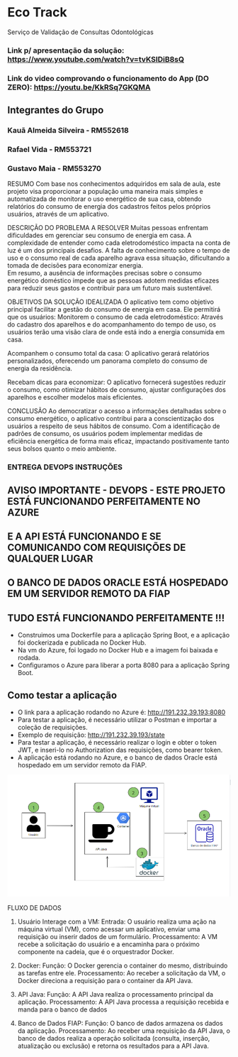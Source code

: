 # Eco Track

Serviço de Validação de Consultas Odontológicas

### Link p/ apresentação da solução: https://www.youtube.com/watch?v=tvKSlDiB8sQ

### Link do video comprovando o funcionamento do App (DO ZERO): https://youtu.be/KkRSq7GKQMA

## Integrantes do Grupo

### Kauã Almeida Silveira - RM552618
### Rafael Vida - RM553721
### Gustavo Maia - RM553270

RESUMO 
Com base nos conhecimentos adquiridos em sala de aula, este projeto visa proporcionar a população uma maneira mais simples e automatizada de monitorar o uso energético de sua casa, obtendo relatórios do consumo de energia dos cadastros feitos pelos próprios usuários, através de um aplicativo. 
 
DESCRIÇÃO DO PROBLEMA A RESOLVER 
Muitas pessoas enfrentam dificuldades em gerenciar seu consumo de energia em casa. A complexidade de entender como cada eletrodoméstico impacta na conta de luz é um dos principais desafios. A falta de conhecimento sobre o tempo de uso e o consumo real de cada aparelho agrava essa situação, dificultando a tomada de decisões para economizar energia.  
Em resumo, a ausência de informações precisas sobre o consumo energético doméstico impede que as pessoas adotem medidas eficazes para reduzir seus gastos e contribuir para um futuro mais sustentável. 
 
OBJETIVOS DA SOLUÇÃO IDEALIZADA 
O aplicativo tem como objetivo principal facilitar a gestão do consumo de energia em casa. Ele permitirá que os usuários: 
Monitorem o consumo de cada eletrodoméstico: Através do cadastro dos aparelhos e do acompanhamento do tempo de uso, os usuários terão uma visão clara de onde está indo a energia consumida em casa. 
 
Acompanhem o consumo total da casa: O aplicativo gerará relatórios personalizados, oferecendo um panorama completo do consumo de energia da residência. 
 
Recebam dicas para economizar: O aplicativo fornecerá sugestões reduzir o consumo, como otimizar hábitos de consumo, ajustar configurações dos aparelhos e escolher modelos mais eficientes. 
 
CONCLUSÃO 
Ao democratizar o acesso a informações detalhadas sobre o consumo energético, o aplicativo contribui para a conscientização dos usuários a respeito de seus hábitos de consumo. Com a identificação de padrões de consumo, os usuários podem implementar medidas de eficiência energética de forma mais eficaz, impactando positivamente tanto seus bolsos quanto o meio ambiente. 

### ENTREGA DEVOPS INSTRUÇÕES

## AVISO IMPORTANTE - DEVOPS - ESTE PROJETO ESTÁ FUNCIONANDO PERFEITAMENTE NO AZURE
## E A API ESTÁ FUNCIONANDO E SE COMUNICANDO COM REQUISIÇÕES DE QUALQUER LUGAR
## O BANCO DE DADOS ORACLE ESTÁ HOSPEDADO EM UM SERVIDOR REMOTO DA FIAP
## TUDO ESTÁ FUNCIONANDO PERFEITAMENTE !!! 

- Construimos uma Dockerfile para a aplicação Spring Boot, e a aplicação foi dockerizada e publicada no Docker Hub.
- Na vm do Azure, foi logado no Docker Hub e a imagem foi baixada e rodada.
- Configuramos o Azure para liberar a porta 8080 para a aplicação Spring Boot.

## Como testar a aplicação

- O link para a aplicação rodando no Azure é: http://191.232.39.193:8080
- Para testar a aplicação, é necessário utilizar o Postman e importar a coleção de requisições.
- Exemplo de requisição: http://191.232.39.193/state
- Para testar a aplicação, é necessário realizar o login e obter o token JWT, e inseri-lo no Authorization das requisições, como bearer token.
- A aplicação está rodando no Azure, e o banco de dados Oracle está hospedado em um servidor remoto da FIAP.

![DESENHO-ARQUITETURA](./desenho.png)

FLUXO DE DADOS 

1. Usuário Interage com a VM: 
Entrada: O usuário realiza uma ação na máquina virtual (VM), como acessar um aplicativo, enviar uma requisição ou inserir dados de um formulário. 
Processamento: A VM recebe a solicitação do usuário e a encaminha para o próximo componente na cadeia, que é o orquestrador Docker. 

2. Docker: 
Função: O Docker gerencia o container do mesmo, distribuindo as tarefas entre ele. 
Processamento: Ao receber a solicitação da VM, o Docker direciona a requisição para o container da API Java. 

3. API Java: 
Função: A API Java realiza o processamento principal da aplicação. 
Processamento: A API Java processa a requisição recebida e manda para o banco de dados 

4. Banco de Dados FIAP: 
Função: O banco de dados armazena os dados da aplicação. 
Processamento: Ao receber uma requisição da API Java, o banco de dados realiza a operação solicitada (consulta, inserção, atualização ou exclusão) e retorna os resultados para a API Java. 
